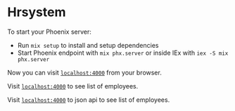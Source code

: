 # Hrsystem

To start your Phoenix server:

- Run `mix setup` to install and setup dependencies
- Start Phoenix endpoint with `mix phx.server` or inside IEx with `iex -S mix phx.server`

Now you can visit [`localhost:4000`](http://localhost:4000) from your browser.

Visit [`localhost:4000`](http://localhost:4000/employees) to see list of employees.

Visit [`localhost:4000`](http://localhost:4000/api/employees) to json api to see list of employees.
